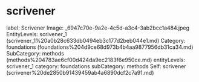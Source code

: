 # scrivener

label: Scrivener
Image: _6947c70e-9a2e-4c5d-a3c4-3ab2bcc1a484.jpeg
EntityLevels: scrivener_1 (scrivener_1%20a0b28c633db0494eb3c177d2beb044e1.md)
Category: foundations (foundations%204d9ce68d973b4b4aa9877956db31ca34.md)
SubCategory: methods (methods%204783ae6cf00d424da9ec2183f6e950ce.md)
entityLevels: scrivener_1
category: foundations
subCategory: methods
Self: scrivener (scrivener%20de2850b91439459ab4a6890dcf2c7a91.md)

[](Untitled%2013e3d677ecf24cceb0d669a0c28fd0c5.md)